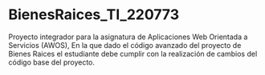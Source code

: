 # BienesRaices_TI_220773
Proyecto integrador para la asignatura de Aplicaciones Web Orientada a Servicios (AWOS), En la que dado el código avanzado del proyecto de Bienes Raices el estudiante debe cumplir con la realización de cambios del código base del proyecto.
